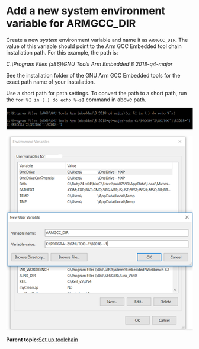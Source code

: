 # Add a new system environment variable for ARMGCC\_DIR 

Create a new *system* environment variable and name it as `ARMGCC_DIR`. The value of this variable should point to the Arm GCC Embedded tool chain installation path. For this example, the path is:

*C:\\Program Files \(x86\)\\GNU Tools Arm Embedded\\8 2018-q4-major*

See the installation folder of the GNU Arm GCC Embedded tools for the exact path name of your installation.

Use a short path for path settings. To convert the path to a short path, run the `for %I in (.) do echo %~sI` command in above path.

![](../images/arm_gcc_convert_path.png "Convert path to short path")

![](../images/arm_gcc_add_armgcc_dir_system_variable.png "Add ARMGCC_DIR system variable")

**Parent topic:**[Set up toolchain](../topics/armgcc_set_up_toolchain.md)

